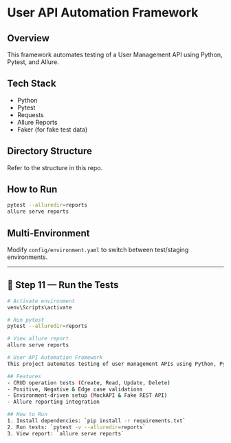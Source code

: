 # User API Automation Framework

## Overview
This framework automates testing of a User Management API using Python, Pytest, and Allure.

## Tech Stack
- Python
- Pytest
- Requests
- Allure Reports
- Faker (for fake test data)

## Directory Structure
Refer to the structure in this repo.

## How to Run
```bash
pytest --alluredir=reports
allure serve reports
```

## Multi-Environment
Modify `config/environment.yaml` to switch between test/staging environments.


---

## 🎯 **Step 11 — Run the Tests**

```bash
# Activate environment
venv\Scripts\activate

# Run pytest
pytest --alluredir=reports

# View allure report
allure serve reports

# User API Automation Framework
This project automates testing of user management APIs using Python, Pytest, and Allure.

## Features
- CRUD operation tests (Create, Read, Update, Delete)
- Positive, Negative & Edge case validations
- Environment-driven setup (MockAPI & Fake REST API)
- Allure reporting integration

## How to Run
1. Install dependencies: `pip install -r requirements.txt`
2. Run tests: `pytest -v --alluredir=reports`
3. View report: `allure serve reports`
